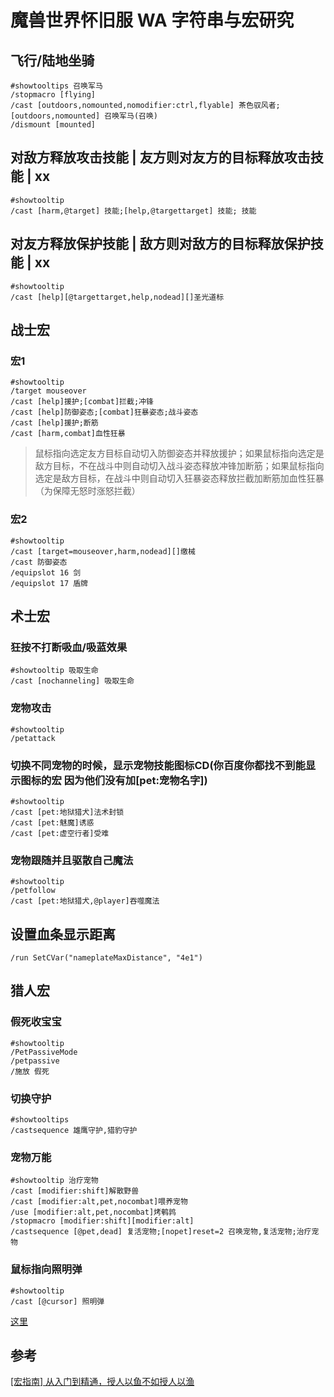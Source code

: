 # 魔兽世界怀旧服 WA 字符串与宏研究

## 飞行/陆地坐骑

```
#showtooltips 召唤军马
/stopmacro [flying]
/cast [outdoors,nomounted,nomodifier:ctrl,flyable] 茶色驭风者; [outdoors,nomounted] 召唤军马(召唤)
/dismount [mounted]
```

## 对敌方释放攻击技能 | 友方则对友方的目标释放攻击技能 | xx

```
#showtooltip
/cast [harm,@target] 技能;[help,@targettarget] 技能; 技能
```

## 对友方释放保护技能 | 敌方则对敌方的目标释放保护技能 | xx

```
#showtooltip
/cast [help][@targettarget,help,nodead][]圣光道标
```

## 战士宏

### 宏1

```
#showtooltip
/target mouseover
/cast [help]援护;[combat]拦截;冲锋
/cast [help]防御姿态;[combat]狂暴姿态;战斗姿态
/cast [help]援护;断筋
/cast [harm,combat]血性狂暴
```

> 鼠标指向选定友方目标自动切入防御姿态并释放援护；如果鼠标指向选定是敌方目标，不在战斗中则自动切入战斗姿态释放冲锋加断筋；如果鼠标指向选定是敌方目标，在战斗中则自动切入狂暴姿态释放拦截加断筋加血性狂暴（为保障无怒时涨怒拦截）

### 宏2

```
#showtooltip
/cast [target=mouseover,harm,nodead][]缴械
/cast 防御姿态
/equipslot 16 剑
/equipslot 17 盾牌
```

## 术士宏
### 狂按不打断吸血/吸蓝效果

```
#showtooltip 吸取生命
/cast [nochanneling] 吸取生命
```
### 宠物攻击

```
#showtooltip
/petattack
```
### 切换不同宠物的时候，显示宠物技能图标CD(你百度你都找不到能显示图标的宏 因为他们没有加[pet:宠物名字])

```
#showtooltip
/cast [pet:地狱猎犬]法术封锁
/cast [pet:魅魔]诱惑
/cast [pet:虚空行者]受难
```
### 宠物跟随并且驱散自己魔法

```
#showtooltip
/petfollow
/cast [pet:地狱猎犬,@player]吞噬魔法
```

## 设置血条显示距离

```
/run SetCVar("nameplateMaxDistance", "4e1")
```


## 猎人宏

### 假死收宝宝

```
#showtooltip
/PetPassiveMode
/petpassive
/施放 假死
```

### 切换守护

```
#showtooltips
/castsequence 雄鹰守护,猎豹守护

```

### 宠物万能

```
#showtooltip 治疗宠物
/cast [modifier:shift]解散野兽
/cast [modifier:alt,pet,nocombat]喂养宠物
/use [modifier:alt,pet,nocombat]烤鹌鹑
/stopmacro [modifier:shift][modifier:alt]
/castsequence [@pet,dead] 复活宠物;[nopet]reset=2 召唤宠物,复活宠物;治疗宠物
```

### 鼠标指向照明弹

```
#showtooltip
/cast [@cursor] 照明弹
```
[这里](https://bbs.nga.cn/read.php?tid=18370262&rand=500)
## 参考

[[宏指南] 从入门到精通，授人以鱼不如授人以渔](https://nga.178.com/read.php?tid=17098451)